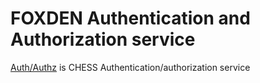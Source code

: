 # FOXDEN Authentication and Authorization service

[Auth/Authz](https://github.com/CHESSComputing/authz)
is CHESS Authentication/authorization service
